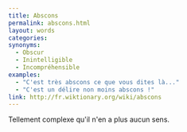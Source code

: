 ```yaml
---
title: Abscons
permalink: abscons.html
layout: words
categories:
synonyms:
  - Obscur
  - Inintelligible
  - Incompréhensible
examples:
  - "C'est très abscons ce que vous dites là..."
  - "C'est un délire non moins abscons !"
link: http://fr.wiktionary.org/wiki/abscons
---
```


Tellement complexe qu'il n'en a plus aucun sens.


